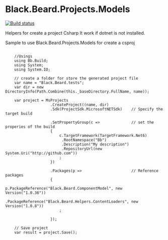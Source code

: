 # Black.Beard.Projects.Models

[![Build status](https://ci.appveyor.com/api/projects/status/2r6ucvo29ywpvdc8?svg=true)](https://ci.appveyor.com/project/gaelgael5/black-beard-roslyn)

Helpers for create a project Csharp
It work if dotnet is not installed.


Sample to use Black.Beard.Projects.Models for create a csproj
```CSHARP

    //Usings
    using Bb.Build;
    using System;
    using System.IO;

    // create a folder for store the generated project file
    var name = "Black.Beard.tests";
    var dir = new DirectoryInfo(Path.Combine(this._baseDirectory.FullName, name));

    var project = MsProjects
                    .CreateProject((name, dir)        
                    .Sdk(ProjectSdk.MicrosoftNETSdk)    // Specify the target build

                    .SetPropertyGroup(c =>              // set the properies of the build
                    {
                        c.TargetFramework(TargetFramework.Net6)
                         .RootNamespace("Bb")
                         .Description("My description")
                         .RepositoryUrl(new System.Uri("http://github.com"))
                        ;
                    })

                    .Packages(p =>                      // Reference packages
                    {
                        p.PackageReference("Black.Beard.ComponentModel", new Version("1.0.36"))
                         .PackageReference("Black.Beard.Helpers.ContentLoaders", new Version("1.0.8"))
                        ;

                    });

    // Save project
    var result = project.Save();


```
